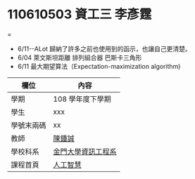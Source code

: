 # 110610503 資工三 李彥霆
=

* 6/11--ALot 歸納了許多之前也使用到的函示，也讓自己更清楚。
* 6/04 萊文斯坦距離 排列組合器 巴斯卡三角形
* 6/11 最大期望算法（Expectation-maximization algorithm)



欄位 | 內容
-----|--------
學期 | 108 學年度下學期
學生 |  xxx
學號末兩碼 | xx
教師 | [陳鍾誠](https://misavo.com/blog/%E9%99%B3%E9%8D%BE%E8%AA%A0)
學校科系 | [金門大學資訊工程系](https://www.nqu.edu.tw/educsie/index.php)
課程首頁 | [人工智慧](https://misavo.com/blog/%E9%99%B3%E9%8D%BE%E8%AA%A0/%E8%AA%B2%E7%A8%8B/%E4%BA%BA%E5%B7%A5%E6%99%BA%E6%85%A7)

